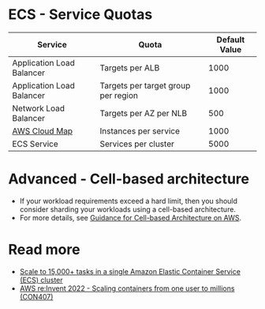# ECS - Service Quotas

| Service                                                                                      | Quota                               | Default Value |
|----------------------------------------------------------------------------------------------|-------------------------------------|---------------|
| Application Load Balancer                                                                    | Targets per ALB                     | 1000          |
| Application Load Balancer                                                                    | Targets per target group per region | 1000          |
| Network Load Balancer                                                                        | Targets per AZ per NLB              | 500           |
| [AWS Cloud Map](../../1_NetworkingAndContentDelivery/2_ApplicationNetworking/AWSCloudMap.md) | Instances per service               | 1000          |
| ECS Service                                                                                  | Services per cluster                | 5000          |

# Advanced - Cell-based architecture
- If your workload requirements exceed a hard limit, then you should consider sharding your workloads using a cell-based architecture.
- For more details, see [Guidance for Cell-based Architecture on AWS](https://aws.amazon.com/solutions/guidance/cell-based-architecture-on-aws/).

# Read more
- [Scale to 15,000+ tasks in a single Amazon Elastic Container Service (ECS) cluster](https://aws.amazon.com/blogs/containers/scale-to-15000-tasks-in-a-single-amazon-elastic-container-service-ecs-cluster/)
- [AWS re:Invent 2022 - Scaling containers from one user to millions (CON407)](https://www.youtube.com/watch?v=hItHqzKoBk0)